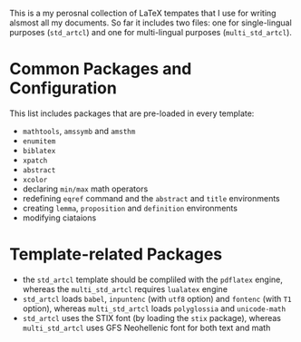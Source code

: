 This is a my perosnal collection of LaTeX tempates that I use for writing alsmost all my documents. So far it includes two files: one for single-lingual purposes (`std_artcl`) and one for multi-lingual purposes (`multi_std_artcl`).

Common Packages and Configuration
====================================

This list includes packages that are pre-loaded in every template:

* `mathtools`, `amssymb` and `amsthm`
* `enumitem` 
* `biblatex`
* `xpatch`
* `abstract`
* `xcolor`
* declaring `min/max` math operators
* redefining `eqref` command and the `abstract` and `title` environments
* creating `lemma`, `proposition` and `definition` environments
* modifying ciataions

Template-related Packages
===========================

* the `std_artcl` template should be compliled with the `pdflatex` engine, whereas the `multi_std_artcl` requires `lualatex` engine
* `std_artcl` loads `babel`, `inpuntenc` (with `utf8` option) and `fontenc` (with `T1` option), whereas `multi_std_artcl` loads `polyglossia` and `unicode-math`
* `std_artcl`  uses the STIX font (by loading the `stix` package), whereas `multi_std_artcl` uses GFS Neohellenic font for both text and math
